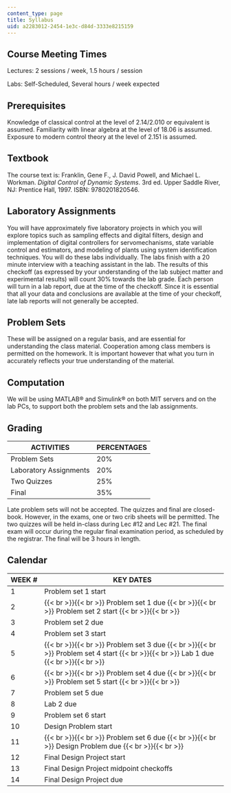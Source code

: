 ```yaml
---
content_type: page
title: Syllabus
uid: a2283012-2454-1e3c-d84d-3333e8215159
---
```


Course Meeting Times
--------------------

Lectures: 2 sessions / week, 1.5 hours / session

Labs: Self-Scheduled, Several hours / week expected

Prerequisites
-------------

Knowledge of classical control at the level of 2.14/2.010 or equivalent is assumed. Familiarity with linear algebra at the level of 18.06 is assumed. Exposure to modern control theory at the level of 2.151 is assumed.

Textbook
--------

The course text is: Franklin, Gene F., J. David Powell, and Michael L. Workman. _Digital Control of Dynamic Systems_. 3rd ed. Upper Saddle River, NJ: Prentice Hall, 1997. ISBN: 9780201820546.

Laboratory Assignments
----------------------

You will have approximately five laboratory projects in which you will explore topics such as sampling effects and digital filters, design and implementation of digital controllers for servomechanisms, state variable control and estimators, and modeling of plants using system identification techniques. You will do these labs individually. The labs finish with a 20 minute interview with a teaching assistant in the lab. The results of this checkoff (as expressed by your understanding of the lab subject matter and experimental results) will count 30% towards the lab grade. Each person will turn in a lab report, due at the time of the checkoff. Since it is essential that all your data and conclusions are available at the time of your checkoff, late lab reports will not generally be accepted.

Problem Sets
------------

These will be assigned on a regular basis, and are essential for understanding the class material. Cooperation among class members is permitted on the homework. It is important however that what you turn in accurately reflects your true understanding of the material.

Computation
-----------

We will be using MATLAB® and Simulink® on both MIT servers and on the lab PCs, to support both the problem sets and the lab assignments.

Grading
-------

| ACTIVITIES | PERCENTAGES |
| --- | --- |
| Problem Sets | 20% |
| Laboratory Assignments | 20% |
| Two Quizzes | 25% |
| Final | 35% 

Late problem sets will not be accepted. The quizzes and final are closed-book. However, in the exams, one or two crib sheets will be permitted. The two quizzes will be held in-class during Lec #12 and Lec #21. The final exam will occur during the regular final examination period, as scheduled by the registrar. The final will be 3 hours in length.

Calendar
--------

| WEEK # | KEY DATES |
| --- | --- |
| 1 | Problem set 1 start |
| 2 |  {{< br >}}{{< br >}} Problem set 1 due {{< br >}}{{< br >}} Problem set 2 start {{< br >}}{{< br >}}  |
| 3 | Problem set 2 due |
| 4 | Problem set 3 start |
| 5 |  {{< br >}}{{< br >}} Problem set 3 due {{< br >}}{{< br >}} Problem set 4 start {{< br >}}{{< br >}} Lab 1 due {{< br >}}{{< br >}}  |
| 6 |  {{< br >}}{{< br >}} Problem set 4 due {{< br >}}{{< br >}} Problem set 5 start {{< br >}}{{< br >}}  |
| 7 | Problem set 5 due |
| 8 | Lab 2 due |
| 9 | Problem set 6 start |
| 10 | Design Problem start |
| 11 |  {{< br >}}{{< br >}} Problem set 6 due {{< br >}}{{< br >}} Design Problem due {{< br >}}{{< br >}}  |
| 12 | Final Design Project start |
| 13 | Final Design Project midpoint checkoffs |
| 14 | Final Design Project due
